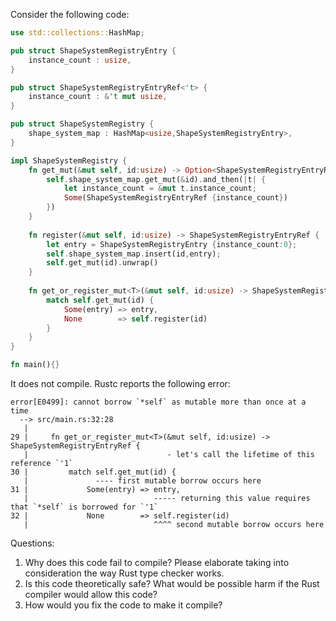 Consider the following code:

```rust
use std::collections::HashMap;

pub struct ShapeSystemRegistryEntry {
    instance_count : usize,
}

pub struct ShapeSystemRegistryEntryRef<'t> {
    instance_count : &'t mut usize,
}

pub struct ShapeSystemRegistry {
    shape_system_map : HashMap<usize,ShapeSystemRegistryEntry>,
}

impl ShapeSystemRegistry {
    fn get_mut(&mut self, id:usize) -> Option<ShapeSystemRegistryEntryRef> {
        self.shape_system_map.get_mut(&id).and_then(|t| {
            let instance_count = &mut t.instance_count;
            Some(ShapeSystemRegistryEntryRef {instance_count})
        })
    }
    
    fn register(&mut self, id:usize) -> ShapeSystemRegistryEntryRef {
        let entry = ShapeSystemRegistryEntry {instance_count:0};
        self.shape_system_map.insert(id,entry);
        self.get_mut(id).unwrap()
    }
    
    fn get_or_register_mut<T>(&mut self, id:usize) -> ShapeSystemRegistryEntryRef {
        match self.get_mut(id) {
            Some(entry) => entry,
            None        => self.register(id)
        }
    }
}

fn main(){}
```

It does not compile. Rustc reports the following error:

```
error[E0499]: cannot borrow `*self` as mutable more than once at a time
  --> src/main.rs:32:28
   |
29 |     fn get_or_register_mut<T>(&mut self, id:usize) -> ShapeSystemRegistryEntryRef {
   |                               - let's call the lifetime of this reference `'1`
30 |         match self.get_mut(id) {
   |               ---- first mutable borrow occurs here
31 |             Some(entry) => entry,
   |                            ----- returning this value requires that `*self` is borrowed for `'1`
32 |             None        => self.register(id)
   |                            ^^^^ second mutable borrow occurs here
```

Questions:
1. Why does this code fail to compile? Please elaborate taking into consideration the way Rust type checker works.
2. Is this code theoretically safe? What would be possible harm if the Rust compiler would allow this code?
3. How would you fix the code to make it compile?
